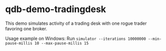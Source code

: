 # qdb-demo-tradingdesk

This demo simulates activity of a trading desk with one rogue trader favoring one broker.

Usage example on Windows: Run `simulator --iterations 10000000 --min-pause-millis 10 --max-pause-millis 15` 
